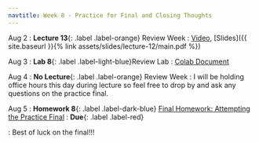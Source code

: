 ```yaml
---
navtitle: Week 8 - Practice for Final and Closing Thoughts
---
```


Aug 2
: **Lecture 13**{: .label .label-orange} Review Week
  : [Video](#), [Slides]({{ site.baseurl }}{% link assets/slides/lecture-12/main.pdf %})

Aug 3
: **Lab 8**{: .label .label-light-blue}Review Lab
  : [Colab Document](https://drive.google.com/file/d/1uRKPAMwPG3SYfifYm0iq4F0mZ7mFxQSh/view?usp=sharing)

Aug 4
: **No Lecture**{: .label .label-orange} Review Week
  : I will be holding office hours this day during lecture so feel free to drop by and ask any questions on the practice final.

Aug 5
: **Homework 8**{: .label .label-dark-blue} [Final Homework: Attempting the Practice Final](#)
  : **Due**{: .label .label-red} 

: Best of luck on the final!!!

